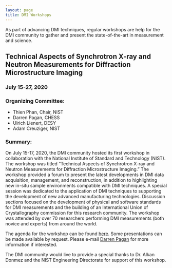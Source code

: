 ```yaml
---
layout: page
title: DMI Workshops
---
```


As part of advancing DMI techniques, regular workshops are help for the DMI community to gather and present the state-of-the-art in measurement and science.

## Technical Aspects of Synchrotron X-ray and Neutron Measurements for Diffraction Microstructure Imaging
### July 15-27, 2020
### Organizing Committee:
* Thien Phan, Chair, NIST 
* Darren Pagan, CHESS 
* Ulrich Lienert, DESY 
* Adam Creuziger, NIST 

### Summary:

On July 15-17, 2020, the DMI community hosted its first workshop in collaboration with the National Institute of Standard and Technology (NIST). The workshop was titled “Technical Aspects of Synchrotron X-ray and Neutron Measurements for Diffraction Microstructure Imaging.” The workshop provided a forum to present the latest developments in DMI data acquisition, management, and reconstruction, in addition to highlighting new in-situ sample environments compatible with DMI techniques. A special session was dedicated to the application of DMI techniques to supporting the development of new advanced manufacturing technologies. Discussion sections focused on the development of physical and software standards for DMI measurements and the building of an International Union of Crystallography commission for this research community. The workshop was attended by over 70 researchers performing DMI measurements (both novice and experts) from around the world.

The agenda for the workshop can be found [here](https://github.com/dmi-3D/dmi-3D.github.io/blob/master/public/NIST_WKSHP_Agenda.pdf). Some presentations can be made available by request. Please e-mail [Darren Pagan](mailto:dcp5303@psu.edu) for more information if interested.

The DMI community would live to provide a special thanks to Dr. Alkan Donmez and the NIST Engineering Directorate for support of this workshop.


